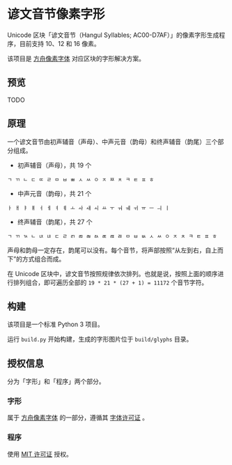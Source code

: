 # 谚文音节像素字形

Unicode 区块「谚文音节（Hangul Syllables; AC00-D7AF）」的像素字形生成程序，目前支持 10、12 和 16 像素。

该项目是 [方舟像素字体](https://github.com/TakWolf/ark-pixel-font) 对应区块的字形解决方案。

## 预览

TODO

## 原理

一个谚文音节由初声辅音（声母）、中声元音（韵母）和终声辅音（韵尾）三个部分组成。

- 初声辅音（声母），共 19 个

```text
ㄱ ㄲ ㄴ ㄷ ㄸ ㄹ ㅁ ㅂ ㅃ ㅅ ㅆ ㅇ ㅈ ㅉ ㅊ ㅋ ㅌ ㅍ ㅎ
```

- 中声元音（韵母），共 21 个

```text
ㅏ ㅐ ㅑ ㅒ ㅓ ㅔ ㅕ ㅖ ㅗ ㅘ ㅙ ㅚ ㅛ ㅜ ㅝ ㅞ ㅟ ㅠ ㅡ ㅢ ㅣ
```

- 终声辅音（韵尾），共 27 个

```text
ㄱ ㄲ ㄳ ㄴ ㄵ ㄶ ㄷ ㄹ ㄺ ㄻ ㄼ ㄽ ㄾ ㄿ ㅀ ㅁ ㅂ ㅄ ㅅ ㅆ ㅇ ㅈ ㅊ ㅋ ㅌ ㅍ ㅎ
```

声母和韵母一定存在，韵尾可以没有。每个音节，将声部按照“从左到右，自上而下”的方式组合而成。

在 Unicode 区块中，谚文音节按照规律依次排列。也就是说，按照上面的顺序进行排列组合，即可遍历全部的 `19 * 21 * (27 + 1) = 11172` 个音节字符。

## 构建

该项目是一个标准 Python 3 项目。

运行 `build.py` 开始构建，生成的字形图片位于 `build/glyphs` 目录。

## 授权信息

分为「字形」和「程序」两个部分。

### 字形

属于 [方舟像素字体](https://github.com/TakWolf/ark-pixel-font) 的一部分，遵循其 [字体许可证](https://github.com/TakWolf/ark-pixel-font#授权信息) 。

### 程序

使用 [MIT 许可证](LICENSE) 授权。
